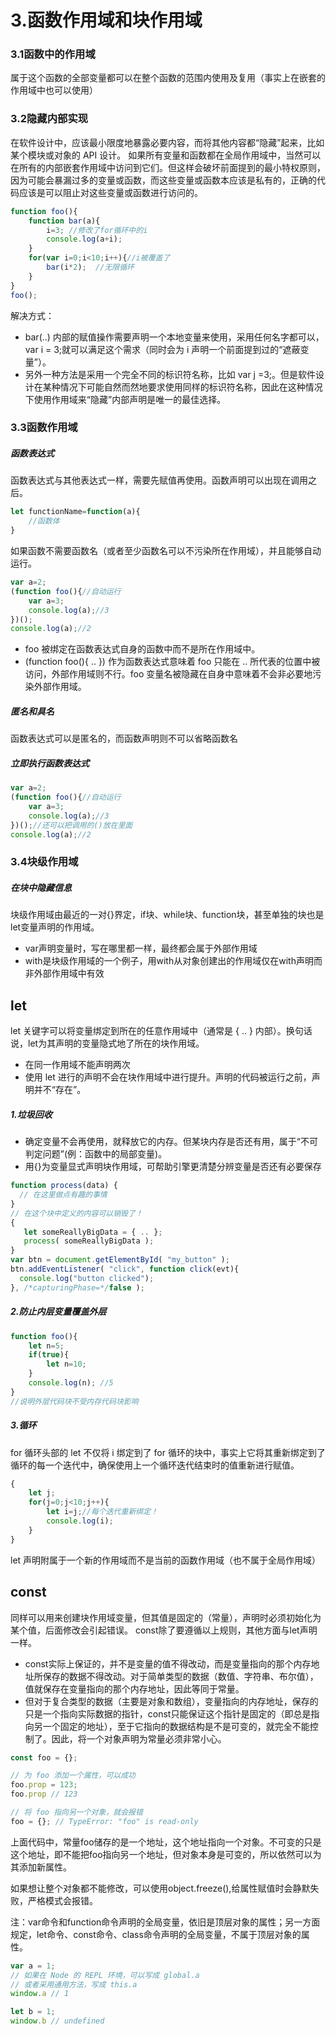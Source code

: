 # 3.函数作用域和块作用域
### 3.1函数中的作用域
属于这个函数的全部变量都可以在整个函数的范围内使用及复用（事实上在嵌套的作用域中也可以使用）
### 3.2隐藏内部实现
在软件设计中，应该最小限度地暴露必要内容，而将其他内容都“隐藏”起来，比如某个模块或对象的 API 设计。
如果所有变量和函数都在全局作用域中，当然可以在所有的内部嵌套作用域中访问到它们。但这样会破坏前面提到的最小特权原则，因为可能会暴漏过多的变量或函数，而这些变量或函数本应该是私有的，正确的代码应该是可以阻止对这些变量或函数进行访问的。
~~~ JavaScript
function foo(){
    function bar(a){
        i=3; //修改了for循环中的i
        console.log(a+i);
    }
    for(var i=0;i<10;i++){//i被覆盖了
        bar(i*2);  //无限循环
    }
}
foo();
~~~
解决方式：
* bar(..) 内部的赋值操作需要声明一个本地变量来使用，采用任何名字都可以，var i = 3;就可以满足这个需求（同时会为 i 声明一个前面提到过的“遮蔽变量”）。
* 另外一种方法是采用一个完全不同的标识符名称，比如 var j =3;。但是软件设计在某种情况下可能自然而然地要求使用同样的标识符名称，因此在这种情况下使用作用域来“隐藏”内部声明是唯一的最佳选择。
### 3.3函数作用域
##### 函数表达式
函数表达式与其他表达式一样，需要先赋值再使用。函数声明可以出现在调用之后。
~~~JavaScript
let functionName=function(a){
    //函数体
}
~~~
如果函数不需要函数名（或者至少函数名可以不污染所在作用域），并且能够自动运行。
~~~JavaScript
var a=2;
(function foo(){//自动运行
    var a=3;
    console.log(a);//3
})();
console.log(a);//2
~~~
* foo 被绑定在函数表达式自身的函数中而不是所在作用域中。
* (function foo(){ .. }) 作为函数表达式意味着 foo 只能在 .. 所代表的位置中被访问，外部作用域则不行。foo 变量名被隐藏在自身中意味着不会非必要地污染外部作用域。
##### 匿名和具名
函数表达式可以是匿名的，而函数声明则不可以省略函数名

##### 立即执行函数表达式
~~~JavaScript
var a=2;
(function foo(){//自动运行
    var a=3;
    console.log(a);//3
})();//还可以把调用的()放在里面
console.log(a);//2
~~~
### 3.4块级作用域
##### 在块中隐藏信息 
块级作用域由最近的一对{}界定，if块、while块、function块，甚至单独的块也是let变量声明的作用域。
* var声明变量时，写在哪里都一样，最终都会属于外部作用域
* with是块级作用域的一个例子，用with从对象创建出的作用域仅在with声明而非外部作用域中有效
## let
let 关键字可以将变量绑定到所在的任意作用域中（通常是 { .. } 内部）。换句话说，let为其声明的变量隐式地了所在的块作用域。
* 在同一作用域不能声明两次
* 使用 let 进行的声明不会在块作用域中进行提升。声明的代码被运行之前，声明并不“存在”。


##### 1.垃圾回收
* 确定变量不会再使用，就释放它的内存。但某块内存是否还有用，属于“不可判定问题”(例：函数中的局部变量)。
* 用{}为变量显式声明块作用域，可帮助引擎更清楚分辨变量是否还有必要保存
~~~JavaScript
function process(data) {
  // 在这里做点有趣的事情
}
// 在这个块中定义的内容可以销毁了！
{
   let someReallyBigData = { .. };
   process( someReallyBigData );
}
var btn = document.getElementById( "my_button" );
btn.addEventListener( "click", function click(evt){
  console.log("button clicked");
}, /*capturingPhase=*/false );
~~~
##### 2.防止内层变量覆盖外层

~~~javascript
function foo(){
    let n=5;
    if(true){
        let n=10;
    }
    console.log(n); //5
}
//说明外层代码块不受内存代码块影响
~~~
##### 3.循环
for 循环头部的 let 不仅将 i 绑定到了 for 循环的块中，事实上它将其重新绑定到了循环的每一个迭代中，确保使用上一个循环迭代结束时的值重新进行赋值。
~~~javascript
{
    let j;
    for(j=0;j<10;j++){
        let i=j;//每个迭代重新绑定！
        console.log(i);
    }
}
~~~
let 声明附属于一个新的作用域而不是当前的函数作用域（也不属于全局作用域）
## const
同样可以用来创建块作用域变量，但其值是固定的（常量），声明时必须初始化为某个值，后面修改会引起错误。
const除了要遵循以上规则，其他方面与let声明一样。
* const实际上保证的，并不是变量的值不得改动，而是变量指向的那个内存地址所保存的数据不得改动。对于简单类型的数据（数值、字符串、布尔值），值就保存在变量指向的那个内存地址，因此等同于常量。
* 但对于复合类型的数据（主要是对象和数组），变量指向的内存地址，保存的只是一个指向实际数据的指针，const只能保证这个指针是固定的（即总是指向另一个固定的地址），至于它指向的数据结构是不是可变的，就完全不能控制了。因此，将一个对象声明为常量必须非常小心。
~~~JavaScript
const foo = {};

// 为 foo 添加一个属性，可以成功
foo.prop = 123;
foo.prop // 123

// 将 foo 指向另一个对象，就会报错
foo = {}; // TypeError: "foo" is read-only
~~~
上面代码中，常量foo储存的是一个地址，这个地址指向一个对象。不可变的只是这个地址，即不能把foo指向另一个地址，但对象本身是可变的，所以依然可以为其添加新属性。

如果想让整个对象都不能修改，可以使用object.freeze(),给属性赋值时会静默失败，严格模式会报错。


注：var命令和function命令声明的全局变量，依旧是顶层对象的属性；另一方面规定，let命令、const命令、class命令声明的全局变量，不属于顶层对象的属性。
~~~JavaScript
var a = 1;
// 如果在 Node 的 REPL 环境，可以写成 global.a
// 或者采用通用方法，写成 this.a
window.a // 1

let b = 1;
window.b // undefined
~~~